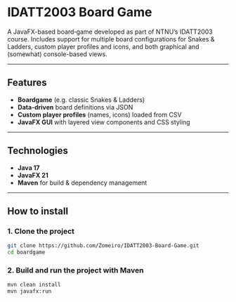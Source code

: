 # IDATT2003 Board Game

A JavaFX-based board‑game developed as part of NTNU’s IDATT2003 course. Includes support for multiple board configurations for Snakes & Ladders, custom player profiles and icons, and both graphical and (somewhat) console-based views.

---

## Features

- **Boardgame** (e.g. classic Snakes & Ladders)
- **Data‑driven** board definitions via JSON
- **Custom player profiles** (names, icons) loaded from CSV
- **JavaFX GUI** with layered view components and CSS styling

---

## Technologies

- **Java 17**
- **JavaFX 21**
- **Maven** for build & dependency management
---

## How to install

### **1. Clone the project**

```sh
git clone https://github.com/Zomeiro/IDATT2003-Board-Game.git
cd boardgame
```

### **2. Build and run the project with Maven**

```sh
mvn clean install
mvn javafx:run
```

